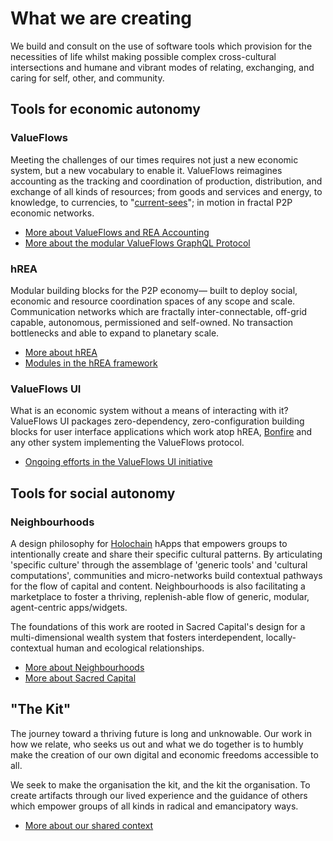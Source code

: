 # What we are creating

We build and consult on the use of software tools which provision for the necessities of life whilst making possible complex cross-cultural intersections and humane and vibrant modes of relating, exchanging, and caring for self, other, and community.

## Tools for economic autonomy

### ValueFlows

Meeting the challenges of our times requires not just a new economic system, but a new vocabulary to enable it. ValueFlows reimagines accounting as the tracking and coordination of production, distribution, and exchange of all kinds of resources; from goods and services and energy, to knowledge, to currencies, to "[current-sees](https://medium.com/metacurrency-project/currencies-are-records-of-currents-f4c6cdc809be)"; in motion in fractal P2P economic networks.

- [More about ValueFlows and REA Accounting](https://valueflo.ws)
- [More about the modular ValueFlows GraphQL Protocol](https://lab.allmende.io/valueflows/vf-schemas/vf-graphql)

### hREA

Modular building blocks for the P2P economy&mdash; built to deploy social, economic and resource coordination spaces of any scope and scale. Communication networks which are fractally inter-connectable, off-grid capable, autonomous, permissioned and self-owned. No transaction bottlenecks and able to expand to planetary scale.

- [More about hREA](https://github.com/holo-rea/holo-rea/#readme)
- [Modules in the hREA framework](https://github.com/holo-rea/ecosystem/wiki/Modules-in-the-HoloREA-framework)

### ValueFlows UI

What is an economic system without a means of interacting with it? ValueFlows UI packages zero-dependency, zero-configuration building blocks for user interface applications which work atop hREA, [Bonfire](https://bonfirenetworks.org/) and any other system implementing the ValueFlows protocol.

- [Ongoing efforts in the ValueFlows UI initiative](https://lab.allmende.io/valueflows/app-frameworks/vf-ui/-/issues)

## Tools for social autonomy

### Neighbourhoods

A design philosophy for [Holochain](https://holochain.org/) hApps that empowers groups to intentionally create and share their specific cultural patterns. By articulating 'specific culture' through the assemblage of 'generic tools' and 'cultural computations', communities and micro-networks build contextual pathways for the flow of capital and content. Neighbourhoods is also facilitating a marketplace to foster a thriving, replenish-able flow of generic, modular, agent-centric apps/widgets.

The foundations of this work are rooted in Sacred Capital's design for a multi-dimensional wealth system that fosters interdependent, locally-contextual human and ecological relationships.

- [More about Neighbourhoods](https://neighbourhoods.network)
- [More about Sacred Capital](https://sacred.capital)

## "The Kit"

The journey toward a thriving future is long and unknowable. Our work in how we relate, who seeks us out and what we do together is to humbly make the creation of our own digital and economic freedoms accessible to all.

We seek to make the organisation the kit, and the kit the organisation. To create artifacts through our lived experience and the guidance of others which empower groups of all kinds in radical and emancipatory ways.

- [More about our shared context](/blog/2021/05/the-context-why/)
